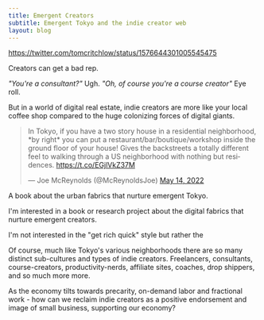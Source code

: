 ```yaml
---
title: Emergent Creators
subtitle: Emergent Tokyo and the indie creator web
layout: blog
---
```


https://twitter.com/tomcritchlow/status/1576644301005545475

Creators can get a bad rep.

*"You're a consultant?"* Ugh.
*"Oh, of course you're a course creator"* Eye roll.

But in a world of digital real estate, indie creators are more like your local coffee shop compared to the huge colonizing forces of digital giants.



<blockquote class="twitter-tweet"><p lang="en" dir="ltr">In Tokyo, if you have a two story house in a residential neighborhood, *by right* you can put a restaurant/bar/boutique/workshop inside the ground floor of your house! Gives the backstreets a totally different feel to walking through a US neighborhood with nothing but residences. <a href="https://t.co/EGjlVkZ37M">https://t.co/EGjlVkZ37M</a></p>&mdash; Joe McReynolds (@McReynoldsJoe) <a href="https://twitter.com/McReynoldsJoe/status/1525326684374941696?ref_src=twsrc%5Etfw">May 14, 2022</a></blockquote> <script async src="https://platform.twitter.com/widgets.js" charset="utf-8"></script>

A book about the urban fabrics that nurture emergent Tokyo.

I'm interested in a book or research project about the digital fabrics that nurture emergent creators.

I'm not interested in the "get rich quick" style but rather the 

Of course, much like Tokyo's various neighborhoods there are so many distinct sub-cultures and types of indie creators. Freelancers, consultants, course-creators, productivity-nerds, affiliate sites, coaches, drop shippers, and so much more more.

As the economy tilts towards precarity, on-demand labor and fractional work - how can we reclaim indie creators as a positive endorsement and image of small business, supporting our economy?